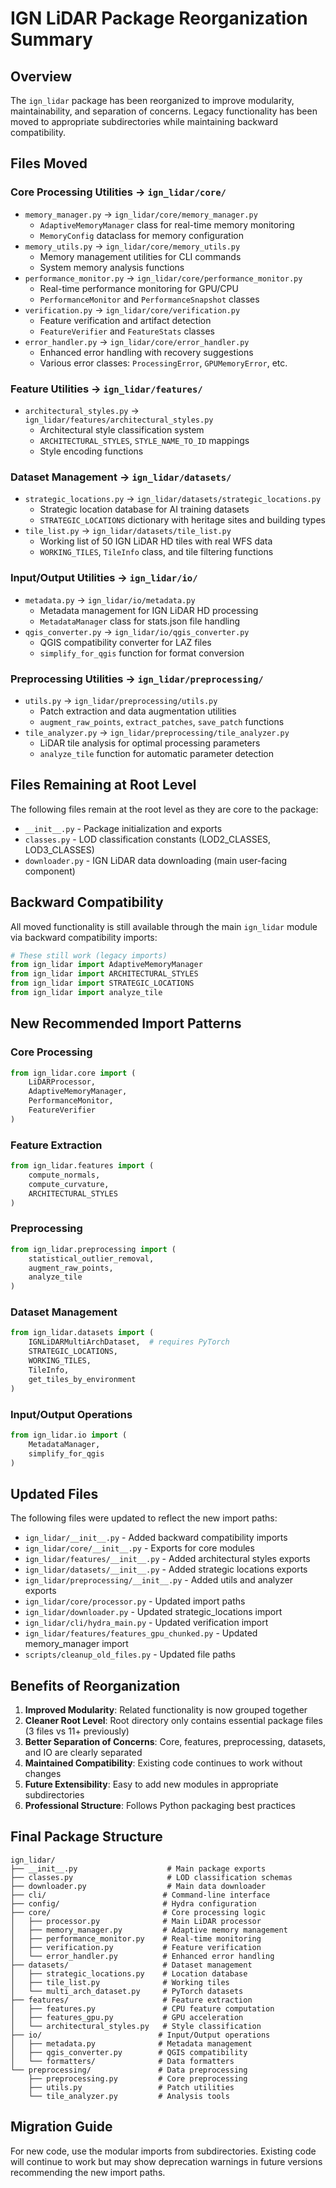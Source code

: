 # IGN LiDAR Package Reorganization Summary

## Overview

The `ign_lidar` package has been reorganized to improve modularity, maintainability, and separation of concerns. Legacy functionality has been moved to appropriate subdirectories while maintaining backward compatibility.

## Files Moved

### Core Processing Utilities → `ign_lidar/core/`

- `memory_manager.py` → `ign_lidar/core/memory_manager.py`
  - `AdaptiveMemoryManager` class for real-time memory monitoring
  - `MemoryConfig` dataclass for memory configuration
- `memory_utils.py` → `ign_lidar/core/memory_utils.py`
  - Memory management utilities for CLI commands
  - System memory analysis functions
- `performance_monitor.py` → `ign_lidar/core/performance_monitor.py`
  - Real-time performance monitoring for GPU/CPU
  - `PerformanceMonitor` and `PerformanceSnapshot` classes
- `verification.py` → `ign_lidar/core/verification.py`
  - Feature verification and artifact detection
  - `FeatureVerifier` and `FeatureStats` classes
- `error_handler.py` → `ign_lidar/core/error_handler.py`
  - Enhanced error handling with recovery suggestions
  - Various error classes: `ProcessingError`, `GPUMemoryError`, etc.

### Feature Utilities → `ign_lidar/features/`

- `architectural_styles.py` → `ign_lidar/features/architectural_styles.py`
  - Architectural style classification system
  - `ARCHITECTURAL_STYLES`, `STYLE_NAME_TO_ID` mappings
  - Style encoding functions

### Dataset Management → `ign_lidar/datasets/`

- `strategic_locations.py` → `ign_lidar/datasets/strategic_locations.py`
  - Strategic location database for AI training datasets
  - `STRATEGIC_LOCATIONS` dictionary with heritage sites and building types
- `tile_list.py` → `ign_lidar/datasets/tile_list.py`
  - Working list of 50 IGN LiDAR HD tiles with real WFS data
  - `WORKING_TILES`, `TileInfo` class, and tile filtering functions

### Input/Output Utilities → `ign_lidar/io/`

- `metadata.py` → `ign_lidar/io/metadata.py`
  - Metadata management for IGN LiDAR HD processing
  - `MetadataManager` class for stats.json file handling
- `qgis_converter.py` → `ign_lidar/io/qgis_converter.py`
  - QGIS compatibility converter for LAZ files
  - `simplify_for_qgis` function for format conversion

### Preprocessing Utilities → `ign_lidar/preprocessing/`

- `utils.py` → `ign_lidar/preprocessing/utils.py`
  - Patch extraction and data augmentation utilities
  - `augment_raw_points`, `extract_patches`, `save_patch` functions
- `tile_analyzer.py` → `ign_lidar/preprocessing/tile_analyzer.py`
  - LiDAR tile analysis for optimal processing parameters
  - `analyze_tile` function for automatic parameter detection

## Files Remaining at Root Level

The following files remain at the root level as they are core to the package:

- `__init__.py` - Package initialization and exports
- `classes.py` - LOD classification constants (LOD2_CLASSES, LOD3_CLASSES)
- `downloader.py` - IGN LiDAR data downloading (main user-facing component)

## Backward Compatibility

All moved functionality is still available through the main `ign_lidar` module via backward compatibility imports:

```python
# These still work (legacy imports)
from ign_lidar import AdaptiveMemoryManager
from ign_lidar import ARCHITECTURAL_STYLES
from ign_lidar import STRATEGIC_LOCATIONS
from ign_lidar import analyze_tile
```

## New Recommended Import Patterns

### Core Processing

```python
from ign_lidar.core import (
    LiDARProcessor,
    AdaptiveMemoryManager,
    PerformanceMonitor,
    FeatureVerifier
)
```

### Feature Extraction

```python
from ign_lidar.features import (
    compute_normals,
    compute_curvature,
    ARCHITECTURAL_STYLES
)
```

### Preprocessing

```python
from ign_lidar.preprocessing import (
    statistical_outlier_removal,
    augment_raw_points,
    analyze_tile
)
```

### Dataset Management

```python
from ign_lidar.datasets import (
    IGNLiDARMultiArchDataset,  # requires PyTorch
    STRATEGIC_LOCATIONS,
    WORKING_TILES,
    TileInfo,
    get_tiles_by_environment
)
```

### Input/Output Operations

```python
from ign_lidar.io import (
    MetadataManager,
    simplify_for_qgis
)
```

## Updated Files

The following files were updated to reflect the new import paths:

- `ign_lidar/__init__.py` - Added backward compatibility imports
- `ign_lidar/core/__init__.py` - Exports for core modules
- `ign_lidar/features/__init__.py` - Added architectural styles exports
- `ign_lidar/datasets/__init__.py` - Added strategic locations exports
- `ign_lidar/preprocessing/__init__.py` - Added utils and analyzer exports
- `ign_lidar/core/processor.py` - Updated import paths
- `ign_lidar/downloader.py` - Updated strategic_locations import
- `ign_lidar/cli/hydra_main.py` - Updated verification import
- `ign_lidar/features/features_gpu_chunked.py` - Updated memory_manager import
- `scripts/cleanup_old_files.py` - Updated file paths

## Benefits of Reorganization

1. **Improved Modularity**: Related functionality is now grouped together
2. **Cleaner Root Level**: Root directory only contains essential package files (3 files vs 11+ previously)
3. **Better Separation of Concerns**: Core, features, preprocessing, datasets, and IO are clearly separated
4. **Maintained Compatibility**: Existing code continues to work without changes
5. **Future Extensibility**: Easy to add new modules in appropriate subdirectories
6. **Professional Structure**: Follows Python packaging best practices

## Final Package Structure

```
ign_lidar/
├── __init__.py                    # Main package exports
├── classes.py                     # LOD classification schemas
├── downloader.py                  # Main data downloader
├── cli/                          # Command-line interface
├── config/                       # Hydra configuration
├── core/                         # Core processing logic
│   ├── processor.py              # Main LiDAR processor
│   ├── memory_manager.py         # Adaptive memory management
│   ├── performance_monitor.py    # Real-time monitoring
│   ├── verification.py           # Feature verification
│   └── error_handler.py          # Enhanced error handling
├── datasets/                     # Dataset management
│   ├── strategic_locations.py    # Location database
│   ├── tile_list.py              # Working tiles
│   └── multi_arch_dataset.py     # PyTorch datasets
├── features/                     # Feature extraction
│   ├── features.py               # CPU feature computation
│   ├── features_gpu.py           # GPU acceleration
│   └── architectural_styles.py   # Style classification
├── io/                          # Input/Output operations
│   ├── metadata.py              # Metadata management
│   ├── qgis_converter.py        # QGIS compatibility
│   └── formatters/              # Data formatters
└── preprocessing/               # Data preprocessing
    ├── preprocessing.py         # Core preprocessing
    ├── utils.py                 # Patch utilities
    └── tile_analyzer.py         # Analysis tools
```

## Migration Guide

For new code, use the modular imports from subdirectories. Existing code will continue to work but may show deprecation warnings in future versions recommending the new import paths.
